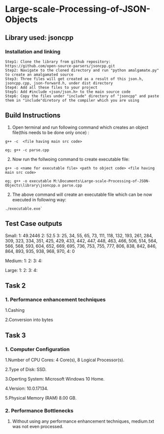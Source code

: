 # Large-scale-Processing-of-JSON-Objects

## Library used: jsoncpp
### Installation and linking 
```
Step1: Clone the library from github repository: https://github.com/open-source-parsers/jsoncpp.git
Step2: Navigate to the cloned directory and run "python amalgamate.py" to create an amalgamated source
Step3: Three files will get created as a result of this json.h, jsoncpp.cpp, json-forward.h, under dist directory
Step4: Add all these files to your project 
Step5: Add #include <json/json.h> to the main source code 
Step6: Copy the files under "include" directory of "jsoncpp" and paste them in "include"diretory of the compiler which you are using  
```
## Build Instructions
1. Open terminal and run following command which creates an object file(this needs to be done only once) :

````
g++ -c  <file having main src code>

eg; g++ -c parse.cpp

````
2. Now run the follwoing command to create executable file:

````
g++ -o <name for executable file> <path to object code> <file having main src code>

eg; g++ -o executable M:\Documents\Large-scale-Processing-of-JSON-Objects\library\jsoncpp.o parse.cpp

````
2. The above command will create an executable file which can be now executed in following way:

````
./executable.exe`

````

## Test Case outputs
Small: 
1: 49.2446
2: 52.5
3: 25, 34, 55, 65, 73, 111, 118, 132, 193, 261, 284, 309, 323, 334, 351, 425, 429, 433, 442, 447, 448, 463, 466, 506, 514, 564, 566, 568, 593, 604, 652, 669, 695, 736, 753, 755, 777, 806, 838, 842, 846, 864, 893, 935, 938, 968, 970,
4: 0

Medium:
1: 
2: 
3:
4: 

Large:
1: 
2:
3: 
4: 

## Task 2
### 1. Performance enhancement techniques
1.Cashing

2.Conversion into bytes

## Task 3
### 1. Computer Configuration
1.Number of CPU Cores:  4 Core(s), 8 Logical Processor(s).

2.Type of Disk: SSD.

3.Operting System: Microsoft Windows 10 Home. 

4.Version:	10.0.17134.

5.Physical Memory (RAM)	8.00 GB.


### 2. Performance Bottlenecks
1. Without using any performance enhancement techniques, medium.txt was not even processed.



